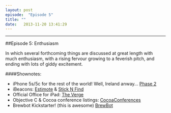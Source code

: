 ```yaml
---
layout: post
episode:  "Episode 5"
title: ""
date:   2013-11-20 13:41:29
---
```


----

##Episode 5: Enthusiasm

In which several forthcoming things are discussed at great length with much enthusiasm, with a rising fervour growing to a feverish pitch, and ending with lots of giddy excitement.

####Shownotes:

  * iPhone 5s/5c for the rest of the world! Well, Ireland anway... <a href="http://www.apple.com/pr/library/2013/10/09iPhone-5s-iPhone-5c-Arrive-in-Italy-Russia-Spain-More-Than-25-Countries-on-Friday-October-25.html">Phase 2</a>
  * iBeacons: <a href="http://estimote.com">Estimote</a> &amp; <a href="https://www.sticknfind.com">Stick N Find</a>
  * Official Office for iPad: <a href="http://www.theverge.com/2013/10/8/4773924/microsoft-office-ipad-version-after-touch-windows-version">The Verge</a>
  * Objective C & Cocoa conference listings: <a href="https://github.com/Lascorbe/CocoaConferences">CocoaConferences</a>
  * Brewbot Kickstarter! (this is awesome) <a href="http://www.kickstarter.com/projects/cargo/brewbot-the-smart-brewing-appliance">BrewBot</a>
